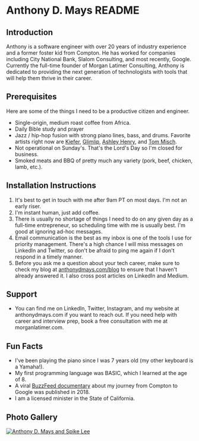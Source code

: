 # Anthony D. Mays README

## Introduction

Anthony is a software engineer with over 20 years of industry experience and a former foster kid from Compton. He has worked for companies including City National Bank, Slalom Consulting, and most recently, Google. Currently the full-time founder of Morgan Latimer Consulting, Anthony is dedicated to providing the next generation of technologists with tools that will help them thrive in their career.

## Prerequisites

Here are some of the things I need to be a productive citizen and engineer.

* Single-origin, medium roast coffee from Africa.
* Daily Bible study and prayer
* Jazz / hip-hop fusion with strong piano lines, bass, and drums. Favorite artists right now are [Kiefer][kiefer-link], [Glimlip][glimlip-link], [Ashley Henry][ashley-henry-link], and [Tom Misch][tom-misch-link].
* Not operational on Sunday's. That's the Lord's Day so I'm closed for business.
* Smoked meats and BBQ of pretty much any variety (pork, beef, chicken, lamb, etc.).

## Installation Instructions

1. It's best to get in touch with me after 9am PT on most days. I'm not an early riser.
1. I'm instant human, just add coffee.
1. There is usually no shortage of things I need to do on any given day as a full-time entrepreneur, so scheduling time with me is usually best. I'm good at ignoring ad-hoc messages.
1. Email communication is the best as my inbox is one of the tools I use for priority management. There's a high chance I will miss messages on LinkedIn and Twitter, so don't be afraid to ping me again if I don't respond in a timely manner.
1. Before you ask me a question about your tech career, make sure to check my blog at [anthonydmays.com/blog](https://anthonydmays.com/blog) to ensure that I haven't already answered it. I also cross post articles on LinkedIn and Medium.

## Support

* You can find me on LinkedIn, Twitter, Instagram, and my website at anthonydmays.com if you want to reach out. If you need help with career and interview prep, book a free consultation with me at morganlatimer.com.

## Fun Facts

* I've been playing the piano since I was 7 years old (my other keyboard is a Yamaha!).
* My first programming language was BASIC, which I learned at the age of 8.
* A viral [BuzzFeed documentary][buzzfeed-link] about my journey from Compton to Google was published in 2018.
* I am a licensed minister in the State of California.

## Photo Gallery

[![Anthony D. Mays and Spike Lee][spike-lee-pic]](https://twitter.com/anthonydmays/status/1665044329528975363)


[spike-lee-pic]: images/anthony-d-mays-spike-lee.jpg
[buzzfeed-link]: https://amays.me/buzzfeed
[kiefer-link]: https://music.youtube.com/channel/UCK4EdR3o8NrJBhUjy7SXURw?si=a2w82sB5EGXsWAGP
[glimlip-link]: https://music.youtube.com/channel/UCdPgDItWooZYAcmdZ33_jEg
[tom-misch-link]: https://music.youtube.com/channel/UCCCWJwLEvpPAs4r_nJiKe2Q?si=HQFlPrkXSSW3BFlq
[ashley-henry-link]: https://music.youtube.com/channel/UC3HGI713bSPDc6nSaaGHrkg?si=xyIPDiMXApKWxUS7
